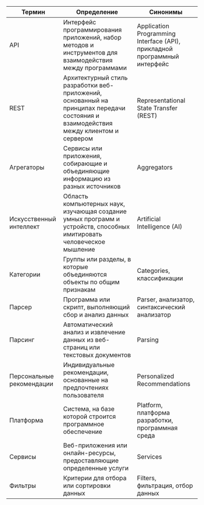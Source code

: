 | Термин                           | Определение                                              | Синонимы                                             |
|----------------------------------|-----------------------------------------------------------|------------------------------------------------------|
| API                              | Интерфейс программирования приложений, набор методов и инструментов для взаимодействия между программами | Application Programming Interface (API), прикладной программный интерфейс |
| REST                 | Архитектурный стиль разработки веб-приложений, основанный на принципах передачи состояния и взаимодействия между клиентом и сервером | Representational State Transfer (REST) |
| Агрегаторы                       | Сервисы или приложения, собирающие и объединяющие информацию из разных источников | Aggregators                  |
| Искусственный интеллект          | Область компьютерных наук, изучающая создание умных программ и устройств, способных имитировать человеческое мышление | Artificial Intelligence (AI)    |
| Категории                        | Группы или разделы, в которые объединяются объекты по общим признакам | Categories, классификации                             |
| Парсер                           | Программа или скрипт, выполняющий сбор и анализ данных             | Parser, анализатор, синтаксический анализатор                                               |
| Парсинг                          | Автоматический анализ и извлечение данных из веб-страниц или текстовых документов | Parsing                  |
| Персональные рекомендации        | Индивидуальные рекомендации, основанные на предпочтениях пользователя | Personalized Recommendations          |
| Платформа                        | Система, на базе которой строится программное обеспечение  | Platform, платформа разработки, программная среда                                              |
| Сервисы                          | Веб-приложения или онлайн-ресурсы, предоставляющие определенные услуги | Services                             |
| Фильтры                          | Критерии для отбора или сортировки данных                  | Filters, фильтрация, отбор данных                                              |
